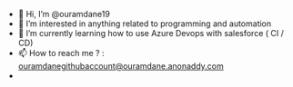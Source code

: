 - 👋 Hi, I’m @ouramdane19
- 👀 I’m interested in anything related to programming and automation
- 🌱 I’m currently learning how to use Azure Devops with salesforce ( CI / CD)
- 📫 How to reach me ? : ouramdanegithubaccount@ouramdane.anonaddy.com
- 

<!---
ouramdane19/ouramdane19 is a ✨ special ✨ repository because its `README.md` (this file) appears on your GitHub profile.
You can click the Preview link to take a look at your changes.
--->
